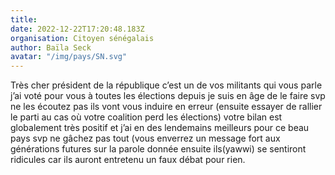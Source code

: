 ```yaml
---
title: 
date: 2022-12-22T17:20:48.183Z
organisation: Citoyen sénégalais 
author: Baïla Seck
avatar: "/img/pays/SN.svg"
---
```


Très cher président de la république c’est un de vos militants qui vous parle j’ai voté pour vous à toutes les élections depuis je suis en âge de le faire svp ne les écoutez pas ils vont vous induire en erreur (ensuite essayer de rallier le parti au cas où votre coalition perd les élections) votre bilan est globalement très positif et j’ai en des lendemains meilleurs pour ce beau pays svp ne gâchez pas tout (vous enverrez un message fort aux générations futures sur la parole donnée ensuite ils(yawwi) se sentiront ridicules car ils auront entretenu un faux débat pour rien.